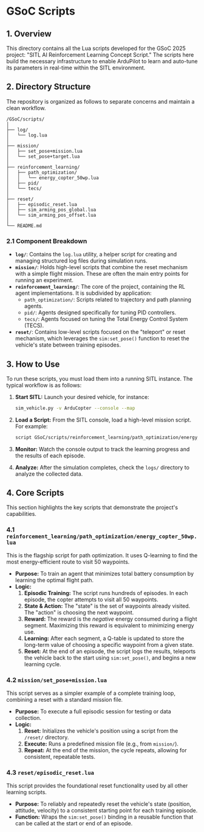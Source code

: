 # GSoC Scripts

## 1. Overview

This directory contains all the Lua scripts developed for the GSoC 2025 project: "SITL AI Reinforcement Learning Concept Script." The scripts here build the necessary infrastructure to enable ArduPilot to learn and auto-tune its parameters in real-time within the SITL environment.

## 2. Directory Structure

The repository is organized as follows to separate concerns and maintain a clean workflow.

```
/GSoC/scripts/
│
├── log/
│   └── log.lua
│
├── mission/
│   ├── set_pose+mission.lua
│   └── set_pose+target.lua
│
├── reinforcement_learning/
│   ├── path_optimization/
│   │   └── energy_copter_50wp.lua
│   ├── pid/
│   └── tecs/
│
├── reset/
│   ├── episodic_reset.lua
│   ├── sim_arming_pos_global.lua
│   └── sim_arming_pos_offset.lua
│
└── README.md
```

### 2.1 Component Breakdown

* **`log/`**: Contains the `log.lua` utility, a helper script for creating and managing structured log files during simulation runs.
* **`mission/`**: Holds high-level scripts that combine the reset mechanism with a simple flight mission. These are often the main entry points for running an experiment.
* **`reinforcement_learning/`**: The core of the project, containing the RL agent implementations. It is subdivided by application:
    * `path_optimization/`: Scripts related to trajectory and path planning agents.
    * `pid/`: Agents designed specifically for tuning PID controllers.
    * `tecs/`: Agents focused on tuning the Total Energy Control System (TECS).
* **`reset/`**: Contains low-level scripts focused on the "teleport" or reset mechanism, which leverages the `sim:set_pose()` function to reset the vehicle's state between training episodes.

## 3. How to Use

To run these scripts, you must load them into a running SITL instance. The typical workflow is as follows:

1.  **Start SITL:** Launch your desired vehicle, for instance:
    ```bash
    sim_vehicle.py -v ArduCopter --console --map
    ```

2.  **Load a Script:** From the SITL console, load a high-level mission script. For example:
    ```bash
    script GSoC/scripts/reinforcement_learning/path_optimization/energy_copter_50wp.lua
    ```

3.  **Monitor:** Watch the console output to track the learning progress and the results of each episode.

4.  **Analyze:** After the simulation completes, check the `logs/` directory to analyze the collected data.

## 4. Core Scripts

This section highlights the key scripts that demonstrate the project's capabilities.

### 4.1 `reinforcement_learning/path_optimization/energy_copter_50wp.lua`

This is the flagship script for path optimization. It uses Q-learning to find the most energy-efficient route to visit 50 waypoints.

* **Purpose:** To train an agent that minimizes total battery consumption by learning the optimal flight path.
* **Logic:**
    1.  **Episodic Training:** The script runs hundreds of episodes. In each episode, the copter attempts to visit all 50 waypoints.
    2.  **State & Action:** The "state" is the set of waypoints already visited. The "action" is choosing the next waypoint.
    3.  **Reward:** The reward is the *negative* energy consumed during a flight segment. Maximizing this reward is equivalent to minimizing energy use.
    4.  **Learning:** After each segment, a Q-table is updated to store the long-term value of choosing a specific waypoint from a given state.
    5.  **Reset:** At the end of an episode, the script logs the results, teleports the vehicle back to the start using `sim:set_pose()`, and begins a new learning cycle.

### 4.2 `mission/set_pose+mission.lua`

This script serves as a simpler example of a complete training loop, combining a reset with a standard mission file.

* **Purpose:** To execute a full episodic session for testing or data collection.
* **Logic:**
    1.  **Reset:** Initializes the vehicle's position using a script from the `/reset/` directory.
    2.  **Execute:** Runs a predefined mission file (e.g., from `mission/`).
    3.  **Repeat:** At the end of the mission, the cycle repeats, allowing for consistent, repeatable tests.

### 4.3 `reset/episodic_reset.lua`

This script provides the foundational reset functionality used by all other learning scripts.

* **Purpose:** To reliably and repeatedly reset the vehicle's state (position, attitude, velocity) to a consistent starting point for each training episode.
* **Function:** Wraps the `sim:set_pose()` binding in a reusable function that can be called at the start or end of an episode.

